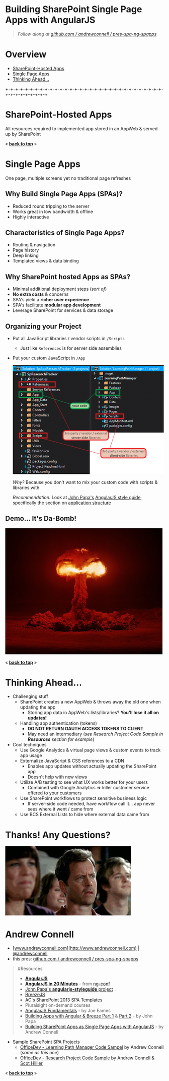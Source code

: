 Building SharePoint Single Page Apps with AngularJS
===================================================
> *Follow along at [github.com / andrewconnell / pres-spa-ng-spapps](http://github.com/andrewconnell/pres-spa-ng-spapps)*

Overview
========
- [SharePoint-Hosted Apps](#sharepoint-hosted-apps)
- [Single Page Apps](#single-page-apps)
- [Thinking Ahead...](#thinking-ahead)



+-+-+-+-+-+-+-+-+-+-+-+-+-+-+-+-+-+-+-+-+-+-+-+-+-+-+-+-+-+-+-+-+-+-+-+-+-+-+-+-+



SharePoint-Hosted Apps
======================
All resources required to implemented app stored in an AppWeb & served up by SharePoint



&laquo; **[back to top](#building-sharepoint-single-page-apps-with-angularjs)** &raquo;

Single Page Apps
================
One page, multiple screens yet no traditional page refreshes



Why Build Single Page Apps (SPAs)?
----------------------------------
- Reduced round tripping to the server
- Works great in low bandwidth & offline
- Highly interactive



Characteristics of Single Page Apps?
------------------------------------
- Routing & navigation
- Page history
- Deep linking
- Templated views & data binding



Why SharePoint hosted Apps as SPAs?
-----------------------------------
- Minimal additional deployment steps (*sort of*)
- **No extra costs** & concerns
- SPA's yield a **richer user experience**
- SPA's facilitate **modular app development**
- Leverage SharePoint for services & data storage



Organizing your Project
-----------------------
- Put all JavaScript libraries / vendor scripts in `/Scripts`
  - Just like `References` is for server side assemblies
- Put your custom JavaScript in `/App`

  ![client-side code project organization](img/ClientSideProjectOrg.png)

  *Why?* Because you don't want to mix your custom code with scripts & libraries with

  *Recommendation:* Look at [John Papa's](http://www.twitter.com/john_papa) [AngularJS style guide](https://github.com/johnpapa/angularjs-styleguide), specifically the section on [application structure](https://github.com/johnpapa/angularjs-styleguide#application-structure)



Demo... It's Da-Bomb!
---------------------
![demo time, it's da bomb](img/dabomb.jpg)



&laquo; **[back to top](#building-sharepoint-single-page-apps-with-angularjs)** &raquo;

Thinking Ahead...
=================
- Challenging stuff
  - SharePoint creates a new AppWeb & throws away the old one when updating the app
    - Storing app data in AppWeb's lists/libraries? **You'll lose it all on updates!**
  - Handling app authentication (tokens)
    - **DO NOT RETURN OAUTH ACCESS TOKENS TO CLIENT**
    - May need an intermediary (*see Research Project Code Sample in **Resources** section for example*)
- Cool techniques
  - Use Google Analytics & virtual page views & custom events to track app usage
  - Externalize JavaScript & CSS references to a CDN
    - Enables app updates without actually updating the SharePoint app
    - Doesn't help with new views
  - Utilize A/B testing to see what UX works better for your users
    - Combined with Google Analytics => killer customer service offered to your customers
  - Use SharePoint workflows to protect sensitive business logic
    - If server-side code needed, have workflow call it... app never sees where it went / came from
  - Use BCS External Lists to hide where external data came from



Thanks! Any Questions?
======================
![questions?](img/clapping.gif)



Andrew Connell
==============
- [www.andrewconnell.com](http://www.andrewconnell.com) | [@andrewconnell](http://www.twitter.com/andrewconnell)
- this pres: [github.com / andrewconnell / pres-spa-ng-spapps](http://github.com/andrewconnell/pres-spa-ng-spapps)



>#Resources
>- **[AngularJS](https://angularjs.org/)**
>- **[AngularJS in 20 Minutes](https://www.youtube.com/watch?v=tnXO-i7944M)** - from [ng-conf](http://www.ng-conf.org/)
>- [John Papa's **angularjs-styleguide** project ](https://github.com/johnpapa/angularjs-styleguide)
>- [BreezeJS](http://www.breezejs.com)
>- [AC's SharePoint 2013 SPA Templates](http://aconn.me/SphSpaTemplates)
>- Pluralsight on-demand courses
>  - [AngularJS Fundamentals](http://pluralsight.com/training/Courses/TableOfContents/angularjs-fundamentals) - by Joe Eames
>  - [Building Apps with Angular & Breeze Part 1](http://pluralsight.com/training/Courses/TableOfContents/build-apps-angular-breeze) & [Part 2](http://pluralsight.com/training/Courses/TableOfContents/build-apps-angular-breeze-part2) - by John Papa
>  - [Building SharePoint Apps as Single Page Apps with AngularJS](http://pluralsight.com/training/Courses/TableOfContents/building-sharepoint-apps-spa-angularjs) - by Andrew Connell
- Sample SharePoint SPA Projects
  - [OfficeDev - Learning Path Manager Code Sampel](https://github.com/OfficeDev/Learning-Path-Manager-Code-Sample) by Andrew Connell (*same as this one*)
  - [OfficeDev - Research Project Code Sample](https://github.com/OfficeDev/Research-Project-Code-Sample) by Andrew Connell & [Scot Hillier](http://www.twitter.com/scothillier)

&laquo; **[back to top](#building-sharepoint-single-page-apps-with-angularjs)** &raquo;
